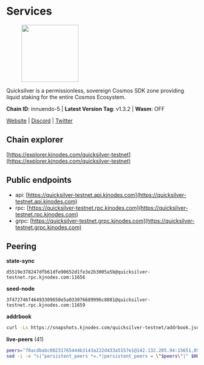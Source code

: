 # Services

<figure><img src="https://raw.githubusercontent.com/kj89/testnet_manuals/main/pingpub/logos/quicksilver.png" width="150" alt=""><figcaption></figcaption></figure>

Quicksilver is a permissionless, sovereign Cosmos SDK zone providing liquid staking for the entire Cosmos Ecosystem.

**Chain ID**: innuendo-5 | **Latest Version Tag**: v1.3.2 | **Wasm**: OFF

[Website](https://quicksilver.zone) | [Discord](https://discord.gg/quicksilverprotocol) | [Twitter](https://twitter.com/quicksilverzone)




## Chain explorer
[https://explorer.kjnodes.com/quicksilver-testnet](https://explorer.kjnodes.com/quicksilver-testnet)

## Public endpoints

* api: [https://quicksilver-testnet.api.kjnodes.com](https://quicksilver-testnet.api.kjnodes.com)
* rpc: [https://quicksilver-testnet.rpc.kjnodes.com](https://quicksilver-testnet.rpc.kjnodes.com)
* grpc: [https://quicksilver-testnet.grpc.kjnodes.com](https://quicksilver-testnet.grpc.kjnodes.com)

## Peering

**state-sync**

```text
d5519e378247dfb61dfe90652d1fe3e2b3005a5b@quicksilver-testnet.rpc.kjnodes.com:11656
```

**seed-node**

```text
3f472746f46493309650e5a033076689996c8881@quicksilver-testnet.rpc.kjnodes.com:11659
```

**addrbook**
```bash
curl -Ls https://snapshots.kjnodes.com/quicksilver-testnet/addrbook.json > $HOME/.quicksilverd/config/addrbook.json
```

**live-peers** (41)
```bash
peers="78acdbabc08231765444b3143a222d433a5157e1@142.132.205.94:15651,0551eaa0db7097274410ee27a71672817e314b83@167.235.245.191:26656,af8cfa944802a9bd510fc3407950a15e8be86c31@213.239.217.52:30656,13564ca7ffcc8fa6bcc6d405c96fe8c724ec17da@88.99.213.25:11656,c133c4c0c7034c8c345330f394984ad08092fc14@138.201.17.11:27656,ee6bae1a6d4a1e07f1e4bc7963cabedc6b73426e@94.130.137.119:26656,41f7d7004cace7bd1760a5f980a86123700c8f1d@185.146.148.116:26656,0a3ac40a7a4ce35978c4da97be2eb6974bc3c58b@185.252.233.217:46656,e25a748120c9608c1d2a70fafa75178d862b3463@178.18.254.211:10656,5c2a752c9b1952dbed075c56c600c3a79b58c395@95.214.55.232:27026,a37474c1f254cd4b16d924327a755c914e8e7d86@65.109.30.53:26656,74abcb5243d4ffc43de6ad1a288d8e50adcd467e@65.109.80.176:20656,e0f0703e9ce343c46e0ec01b19216715e817b358@65.109.85.170:28656,1452d484454c0f93ddf3cbf987ce1b9cadd8f23f@65.21.95.180:37656,8099f8a7c95c1676982e1a23e8452f2b10b07415@65.108.78.107:22656,cc745e98b4dc9b83c5a74d41f576feda73902dfd@65.109.38.54:20026,3c48a780b85d248e34e63eca5d44c624f93d09d5@135.181.59.162:11156,521eabb3f5a0698476baf22c45aaef396399da10@135.181.183.93:24656,d5519e378247dfb61dfe90652d1fe3e2b3005a5b@65.109.68.190:11656,42f87cb55d5fdd222da28023613c66857398c4b8@5.22.223.252:26656,f0621c59ca7cfba98015ae2a47886fc3d9c0020c@94.130.132.227:2060,ac0c6a8e9e700044226e9ff16b68ab4cbae6fb06@84.46.246.109:2366,f7edad3ff5a85d039e7de12067c63064c5b42d63@46.4.121.72:11656,25b8b792bb14e8bfdcdfa163a14710d5645a4eba@148.251.91.77:20656,67224ac7f52eac4db6bb0a8de0bf8fbc5e7e0069@199.204.45.23:10656,a637b94cb989909cc182623748ef179b0659f148@65.109.23.114:11156,c9a74cdd754a8ccc9243ac2b245e4caaa78695aa@45.85.147.96:26656,dc88be3a0075ce429a423237abe223a9528ce0df@65.108.204.119:31656,46f97e49a49694aead28c27be2c19300f509e273@65.108.129.94:26656,c4489720ba051c79f5bb16ae5d81341b0f248e19@34.240.190.194:26656,d40a714c11ea3040495246fa0ba8439fcff8a139@176.9.146.72:11656,a288baa951cbe92b253c01c3936d930af1d56424@5.161.142.236:26656,a1ef7f2e44f4be8e041f3a9e58cf58cd24b97e26@51.89.7.235:26650,87d4e2b90141d5d52ed04387db4a46408c3fd66c@35.228.160.230:26656,858ba6bc33a6d13fdd9ddad344d788dcf91cf565@142.132.151.99:15651,22a393fe9174c29081ad8aeaf14ce01b9a79d8c6@159.203.28.113:26656,3519e61e653db97f5d1c7f1bec9b0072bca4d5fe@144.76.45.59:16656,4c24df4acfbaaf22e5f6f3c4d11ecf02e8cc343f@195.3.220.48:26656,d160a8908b44f2a44ce17e0be1f9056b58993b9c@65.21.139.170:21026,9e0604571aa20314c2261d70b7d8823414702715@51.159.141.209:26656,be637bd74973424c825c14c99b71f652fbabb48e@65.21.123.172:22656"
sed -i -e "s|^persistent_peers *=.*|persistent_peers = \"$peers\"|" $HOME/.quicksilverd/config/config.toml
```
